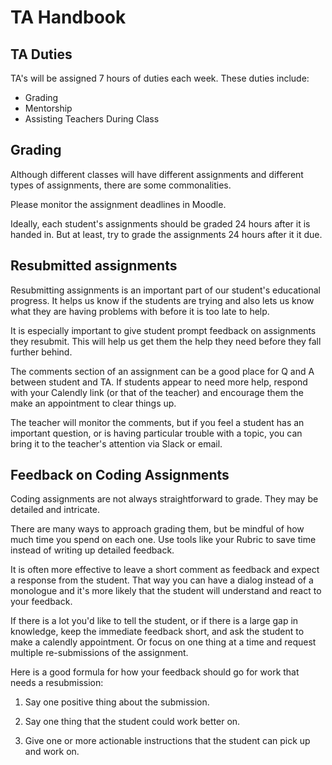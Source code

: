 # TA Handbook

## TA Duties

TA's will be assigned 7 hours of duties each week. These duties include:

* Grading
* Mentorship
* Assisting Teachers During Class

## Grading

Although different classes will have different assignments and different types of assignments, there are some commonalities.

Please monitor the assignment deadlines in Moodle.

Ideally, each student's assignments should be graded 24 hours after it is handed in. But at least, try to grade the assignments 24 hours after it it due.

## Resubmitted assignments

Resubmitting assignments is an important part of our student's educational progress. It helps us know if the students are trying and also lets us know what they are having problems with before it is too late to help.

It is especially important to give student prompt feedback on assignments they resubmit. This will help us get them the help they need before they fall further behind.

The comments section of an assignment can be a good place for Q and A between student and TA. If students appear to need more help, respond with your Calendly link (or that of the teacher) and encourage them the make an appointment to clear things up.

The teacher will monitor the comments, but if you feel a student has an important question, or is having particular trouble with a topic, you can bring it to the teacher's attention via Slack or email.

## Feedback on Coding Assignments

Coding assignments are not always straightforward to grade. They may be detailed and intricate.

There are many ways to approach grading them, but be mindful of how much time you spend on each one. Use tools like your Rubric to save time instead of writing up detailed feedback.

It is often more effective to leave a short comment as feedback and expect a response from the student. That way you can have a dialog instead of a monologue and it's more likely that the student will understand and react to your feedback.

If there is a lot you'd like to tell the student, or if there is a large gap in knowledge, keep the immediate feedback short, and ask the student to make a calendly appointment. Or focus on one thing at a time and request multiple re-submissions of the assignment.

Here is a good formula for how your feedback should go for work that needs a resubmission:

1. Say one positive thing about the submission.

2. Say one thing that the student could work better on.

3. Give one or more actionable instructions that the student can pick up and work on.
